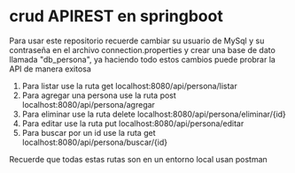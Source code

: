 # crud APIREST en springboot
Para usar este repositorio recuerde cambiar su usuario de MySql y su contraseña en el archivo connection.properties 
y crear una base de dato llamada "db_persona", ya haciendo todo estos cambios puede probrar la API de manera exitosa 
1. Para listar use la ruta get localhost:8080/api/persona/listar
2. Para agregar una persona use la ruta post localhost:8080/api/persona/agregar
3. Para eliminar use la ruta delete localhost:8080/api/persona/eliminar/{id}
4. Para editar use la ruta put localhost:8080/api/persona/editar
5. Para buscar por un id use la ruta get localhost:8080/api/persona/buscar/{id}


Recuerde que todas estas rutas son en un entorno local usan postman
